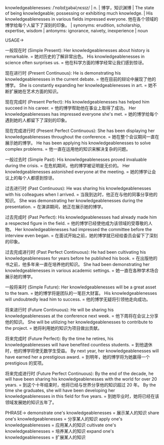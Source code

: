 knowledgeablenesses: /ˈnɒlɪdʒəbəlˌnɛsɪz/ | n. | 博学，知识渊博 | The state of being knowledgeable; possessing or exhibiting much knowledge. |  His knowledgeablenesses in various fields impressed everyone.  他在各个领域的博学给每个人留下了深刻的印象。 | synonyms: erudition, scholarship, expertise, wisdom | antonyms: ignorance, naivety, inexperience | noun

USAGE->

一般现在时 (Simple Present):
Her knowledgeablenesses about history is remarkable. = 她对历史的了解非常出色。
His knowledgeablenesses in science often surprises us. = 他在科学方面的博学经常让我们感到惊讶。

现在进行时 (Present Continuous):
He is demonstrating his knowledgeablenesses in the current debate. = 他在目前的辩论中展现了他的博学。
She is constantly expanding her knowledgeablenesses in art. = 她不断扩展她在艺术方面的知识。

现在完成时 (Present Perfect):
His knowledgeablenesses has helped him succeed in his career. = 他的博学帮助他在事业上取得了成功。
Her knowledgeablenesses has impressed everyone she's met. = 她的博学给每个遇到她的人都留下了深刻的印象。

现在完成进行时 (Present Perfect Continuous):
She has been displaying her knowledgeablenesses throughout the conference. =  她在整个会议期间一直在展示她的博学。
He has been applying his knowledgeablenesses to solve complex problems. = 他一直在运用他的知识来解决复杂的问题。


一般过去时 (Simple Past):
His knowledgeablenesses proved invaluable during the crisis. = 在危机期间，他的博学被证明是无价的。
Her knowledgeablenesses astonished everyone at the meeting. = 她的博学让会议上的每个人都感到惊讶。


过去进行时 (Past Continuous):
He was sharing his knowledgeablenesses with his colleagues when I arrived. = 当我到达时，他正在与他的同事分享他的知识。
She was demonstrating her knowledgeablenesses during the presentation. = 在演讲期间，她正在展示她的博学。

过去完成时 (Past Perfect):
His knowledgeablenesses had already made him a respected figure in the field. = 他的博学已经使他成为该领域的受尊敬的人物。
Her knowledgeablenesses had impressed the committee before the interview even began. =  在面试开始之前，她的博学就已经给委员会留下了深刻的印象。


过去完成进行时 (Past Perfect Continuous):
He had been cultivating his knowledgeablenesses for years before he published his book. = 在出版他的书之前，他多年来一直在培养他的知识。
She had been demonstrating her knowledgeablenesses in various academic settings. = 她一直在各种学术场合展示她的博学。

一般将来时 (Simple Future):
Her knowledgeablenesses will be a great asset to the team. = 她的博学将是团队的一笔巨大财富。
His knowledgeablenesses will undoubtedly lead him to success. = 他的博学无疑将引领他走向成功。


将来进行时 (Future Continuous):
He will be sharing his knowledgeablenesses at the conference next week. = 他下周将在会议上分享他的知识。
She will be utilizing her knowledgeablenesses to contribute to the project. = 她将利用她的知识为项目做出贡献。


将来完成时 (Future Perfect):
By the time he retires, his knowledgeablenesses will have benefited countless students. = 到他退休时，他的博学将使无数学生受益。
By next year, her knowledgeablenesses will have earned her a prestigious award. = 到明年，她的博学将为她赢得一个 prestigious 的奖项。


将来完成进行时 (Future Perfect Continuous):
By the end of the decade, he will have been sharing his knowledgeablenesses with the world for over 20 years. = 到这个十年结束时，他将已经与世界分享他的知识超过 20 年。
By the time she graduates, she will have been developing her knowledgeablenesses in this field for five years. = 到她毕业时，她将已经在该领域发展她的知识五年了。


PHRASE->
demonstrate one's knowledgeablenesses = 展示某人的知识
share one's knowledgeablenesses = 分享某人的知识
apply one's knowledgeablenesses = 应用某人的知识
cultivate one's knowledgeablenesses = 培养某人的知识
expand one's knowledgeablenesses = 扩展某人的知识
